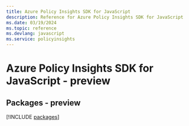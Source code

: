 ```yaml
---
title: Azure Policy Insights SDK for JavaScript
description: Reference for Azure Policy Insights SDK for JavaScript
ms.date: 03/19/2024
ms.topic: reference
ms.devlang: javascript
ms.service: policyinsights
---
```

# Azure Policy Insights SDK for JavaScript - preview
## Packages - preview
[!INCLUDE [packages](policy-insights-index.md)]